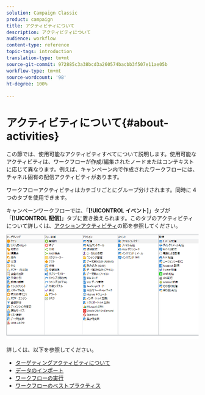 ```yaml
---
solution: Campaign Classic
product: campaign
title: アクティビティについて
description: アクティビティについて
audience: workflow
content-type: reference
topic-tags: introduction
translation-type: tm+mt
source-git-commit: 972885c3a38bcd3a260574bacbb3f507e11ae05b
workflow-type: tm+mt
source-wordcount: '98'
ht-degree: 100%

---
```



# アクティビティについて{#about-activities}

この節では、使用可能なアクティビティすべてについて説明します。使用可能なアクティビティは、ワークフローが作成/編集されたノードまたはコンテキストに応じて異なります。例えば、キャンペーン内で作成されたワークフローには、チャネル固有の配信アクティビティがあります。

ワークフローアクティビティはカテゴリごとにグループ分けされます。同時に 4 つのタブを使用できます。

キャンペーンワークフローでは、「**[!UICONTROL イベント]**」タブが「**[!UICONTROL 配信]**」タブに置き換えられます。このタブのアクティビティについて詳しくは、[アクションアクティビティ](../../workflow/using/about-action-activities.md)の節を参照してください。

![](assets/wf-activity-tabs.png)

詳しくは、以下を参照してください。

* [ターゲティングアクティビティについて](../../workflow/using/about-targeting-activities.md)
* [データのインポート](../../workflow/using/importing-data.md)
* [ワークフローの実行](../../workflow/using/starting-a-workflow.md)
* [ワークフローのベストプラクティス](../../workflow/using/workflow-best-practices.md)
